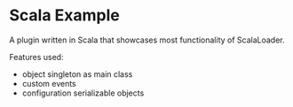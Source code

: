 # Scala Example

A plugin written in Scala that showcases most functionality of ScalaLoader.

Features used:
- object singleton as main class
- custom events
- configuration serializable objects
